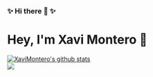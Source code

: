 ### ✨ Hi there 👋 ✨ 
<!--
**XaviMontero/XaviMontero** is a ✨ _special_ ✨ repository because its `README.md` (this file) appears on your GitHub profile.

Here are some ideas to get you started:

- 🔭 I’m currently working on ...
- 🌱 I’m currently learning ...
- 👯 I’m looking to collaborate on ...
- 🤔 I’m looking for help with ...
- 💬 Ask me about ...
- 📫 How to reach me: ...
- 😄 Pronouns: ...
- ⚡ Fun fact: ...
-->   

# Hey, I'm Xavi Montero 👋
 
 

 
<a href="https://github.com/rolandopalermo/github-readme-stats">
  <img align="center" src="https://github-readme-stats.anuraghazra1.vercel.app/api?username=xavimontero&show_icons=true&theme=dracula&line_height=27" alt="XaviMontero's github stats" />
</a>
<br/>
<a href="https://github.com/xavimontero/github-readme-stats">
  <img align="center" src="https://github-readme-stats.anuraghazra1.vercel.app/api/top-langs/?username=xavimontero&theme=dracula" />
</a>
